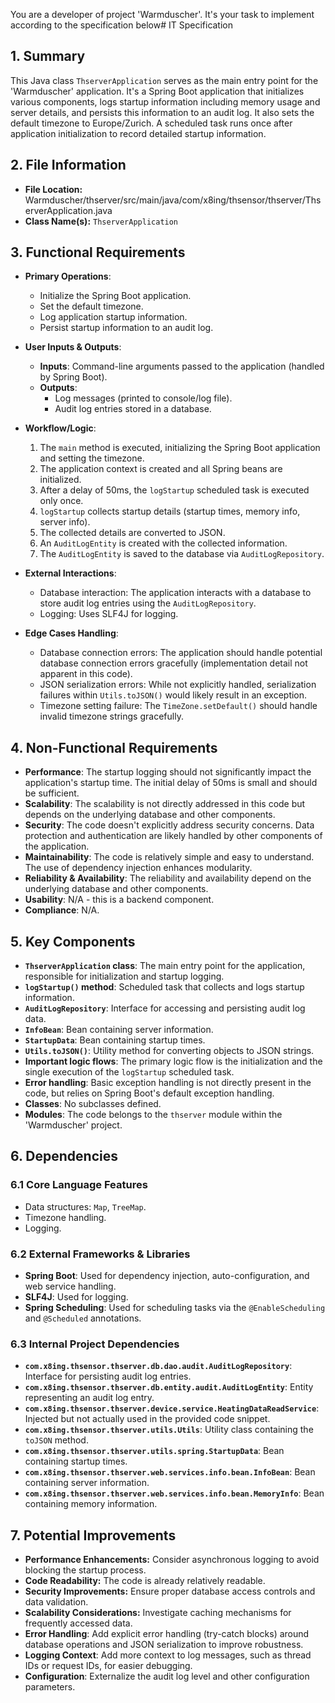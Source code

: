 You are a developer of project 'Warmduscher'. It's your task to implement according to the specification below# IT Specification

## 1. Summary

This Java class `ThserverApplication` serves as the main entry point for the 'Warmduscher' application. It's a Spring Boot application that initializes various components, logs startup information including memory usage and server details, and persists this information to an audit log. It also sets the default timezone to Europe/Zurich. A scheduled task runs once after application initialization to record detailed startup information.

## 2. File Information

- **File Location:** Warmduscher/thserver/src/main/java/com/x8ing/thsensor/thserver/ThserverApplication.java
- **Class Name(s):** `ThserverApplication`

## 3. Functional Requirements

- **Primary Operations**:
    - Initialize the Spring Boot application.
    - Set the default timezone.
    - Log application startup information.
    - Persist startup information to an audit log.

- **User Inputs & Outputs**:
    - **Inputs**: Command-line arguments passed to the application (handled by Spring Boot).
    - **Outputs**:
        - Log messages (printed to console/log file).
        - Audit log entries stored in a database.

- **Workflow/Logic**:
    1. The `main` method is executed, initializing the Spring Boot application and setting the timezone.
    2. The application context is created and all Spring beans are initialized.
    3. After a delay of 50ms, the `logStartup` scheduled task is executed only once.
    4. `logStartup` collects startup details (startup times, memory info, server info).
    5. The collected details are converted to JSON.
    6. An `AuditLogEntity` is created with the collected information.
    7. The `AuditLogEntity` is saved to the database via `AuditLogRepository`.

- **External Interactions**:
    - Database interaction: The application interacts with a database to store audit log entries using the `AuditLogRepository`.
    - Logging: Uses SLF4J for logging.

- **Edge Cases Handling**:
    - Database connection errors: The application should handle potential database connection errors gracefully (implementation detail not apparent in this code).
    - JSON serialization errors: While not explicitly handled, serialization failures within `Utils.toJSON()` would likely result in an exception.
    - Timezone setting failure: The `TimeZone.setDefault()` should handle invalid timezone strings gracefully.

## 4. Non-Functional Requirements

- **Performance**: The startup logging should not significantly impact the application's startup time. The initial delay of 50ms is small and should be sufficient.
- **Scalability**: The scalability is not directly addressed in this code but depends on the underlying database and other components.
- **Security**: The code doesn't explicitly address security concerns. Data protection and authentication are likely handled by other components of the application.
- **Maintainability**: The code is relatively simple and easy to understand. The use of dependency injection enhances modularity.
- **Reliability & Availability**: The reliability and availability depend on the underlying database and other components.
- **Usability**:  N/A - this is a backend component.
- **Compliance**: N/A.

## 5. Key Components

- **`ThserverApplication` class**:  The main entry point for the application, responsible for initialization and startup logging.
- **`logStartup()` method**: Scheduled task that collects and logs startup information.
- **`AuditLogRepository`**: Interface for accessing and persisting audit log data.
- **`InfoBean`**: Bean containing server information.
- **`StartupData`**: Bean containing startup times.
- **`Utils.toJSON()`**: Utility method for converting objects to JSON strings.
- **Important logic flows**: The primary logic flow is the initialization and the single execution of the `logStartup` scheduled task.
- **Error handling**: Basic exception handling is not directly present in the code, but relies on Spring Boot's default exception handling.
- **Classes**: No subclasses defined.
- **Modules**: The code belongs to the `thserver` module within the 'Warmduscher' project.

## 6. Dependencies

### 6.1 Core Language Features
- Data structures: `Map`, `TreeMap`.
- Timezone handling.
- Logging.

### 6.2 External Frameworks & Libraries
- **Spring Boot**: Used for dependency injection, auto-configuration, and web service handling.
- **SLF4J**: Used for logging.
- **Spring Scheduling**: Used for scheduling tasks via the `@EnableScheduling` and `@Scheduled` annotations.

### 6.3 Internal Project Dependencies
- **`com.x8ing.thsensor.thserver.db.dao.audit.AuditLogRepository`**: Interface for persisting audit log entries.
- **`com.x8ing.thsensor.thserver.db.entity.audit.AuditLogEntity`**: Entity representing an audit log entry.
- **`com.x8ing.thsensor.thserver.device.service.HeatingDataReadService`**:  Injected but not actually used in the provided code snippet.
- **`com.x8ing.thsensor.thserver.utils.Utils`**: Utility class containing the `toJSON` method.
- **`com.x8ing.thsensor.thserver.utils.spring.StartupData`**: Bean containing startup times.
- **`com.x8ing.thsensor.thserver.web.services.info.bean.InfoBean`**: Bean containing server information.
- **`com.x8ing.thsensor.thserver.web.services.info.bean.MemoryInfo`**: Bean containing memory information.

## 7. Potential Improvements

- **Performance Enhancements:** Consider asynchronous logging to avoid blocking the startup process.
- **Code Readability:**  The code is already relatively readable.
- **Security Improvements:** Ensure proper database access controls and data validation.
- **Scalability Considerations:** Investigate caching mechanisms for frequently accessed data.
- **Error Handling**: Add explicit error handling (try-catch blocks) around database operations and JSON serialization to improve robustness.
- **Logging Context**: Add more context to log messages, such as thread IDs or request IDs, for easier debugging.
- **Configuration**: Externalize the audit log level and other configuration parameters.